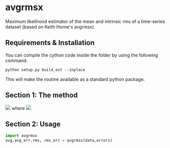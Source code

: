 # avgrmsx
Maximum likelihood estimator of the mean and intrinsic rms of a time-series dataset (based on Keith Horne's avgrmsx).


## Requirements & Installation
You can compile the cython code inside the folder by using the following command:
```
python setup.py build_ext --inplace
```
This will make the routine available as a standard python package.

## Section 1: The method
<img src="https://render.githubusercontent.com/render/math?math=\ln L = -\frac{1}{2}\sum_i^N\left[\frac{D_i - \langle avg \rangle}{\sigma_t}\right] + 2\ln(\sigma_t)">
where
<img src="https://render.githubusercontent.com/render/math?math=\sigma_t^2 ={\sigma_i^2 + {rms}^2}">

## Section 2: Usage
```python
import avgrmsx
avg,avg_err,rms, rms_err = avgrmsx(data,errors)
```
